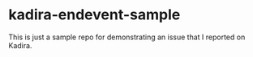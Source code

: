 # kadira-endevent-sample
This is just a sample repo for demonstrating an issue that I reported on Kadira.
